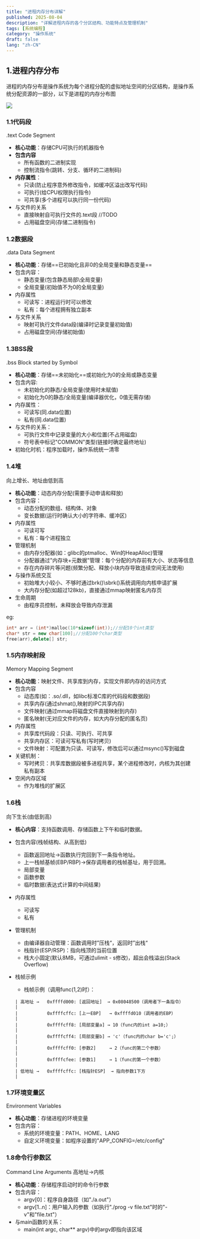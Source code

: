 ```yaml
---
title: "进程内存分布详解"
published: 2025-08-04
description: "详解进程内存的各个分区结构、功能特点及管理机制"
tags: [系统编程]
category: "操作系统"
draft: false 
lang: "zh-CN"
---
```

## 1.进程内存分布

​	进程的内存分布是操作系统为每个进程分配的虚拟地址空间的分区结构，是操作系统分配资源的一部分，以下是进程的内存分布图

![](https://raw.githubusercontent.com/wang-hao-byte/FigureBed/master/202508042347301.png)

### 1.1代码段

.text Code Segment

- **核心功能**：存储CPU可执行的机器指令
- **包含内容**
  - 所有函数的二进制实现
  - 控制流指令(跳转、分支、循环的二进制码)
- **内存属性**：
  - 只读(防止程序意外修改指令，如缓冲区溢出改写代码)
  - 可执行(给CPU权限执行指令)
  - 可共享(多个进程可以执行同一份代码)
- 与文件的关系
  - 直接映射自可执行文件的.text段 //TODO
  - 占用磁盘空间(存储二进制指令)

### 1.2数据段

.data Data Segment

- **核心功能**：存储==已初始化且非0的全局变量和静态变量==
- 包含内容：
  - 静态变量(包含静态局部\全局变量)
  - 全局变量(初始值不为0的全局变量)
- 内存属性
  - 可读写：进程运行时可以修改
  - 私有：每个进程拥有独立副本
- 与文件关系
  - 映射可执行文件data段(编译时记录变量初始值)
  - 占用磁盘空间(存储初始值)

### 1.3BSS段

.bss  Block started by Symbol

- **核心功能**：存储==未初始化==或初始化为0的全局或静态变量
- 包含内容:
  - 未初始化的静态/全局变量(使用时未赋值)
  - 初始化为0的静态/全局变量(编译器优化，0值无需存储)
- 内存属性：
  - 可读写(同.data位置)
  - 私有(同.data位置)
- 与文件的关系：
  - 可执行文件中记录变量的大小和位置(不占用磁盘)
  - 符号表中标记"COMMON"类型(链接时确定最终地址)
- 初始化时机：程序加载时，操作系统统一清零

### 1.4堆

向上增长、地址由低到高

- **核心功能**：动态内存分配(需要手动申请和释放)
- 包含内容：
  - 动态分配的数组、结构体、对象
  - 变长数据(运行时确认大小的字符串、缓冲区)
- 内存属性
  - 可读可写
  - 私有：每个进程独立
- 管理机制
  - 由内存分配器(如：glibc的ptmalloc、Win的HeapAlloc)管理
  - 分配器通过"内存块+元数据"管理：每个分配的内存前有大小、状态等信息
  - 存在内存碎片等问题(频繁分配、释放小块内存导致连续空间无法使用)
- 与操作系统交互
  - 初始堆大小较小、不够时通过brk()\sbrk()系统调用向内核申请扩展
  - 大内存分配(如超过128kb)，直接通过mmap映射匿名内存页
- 生命周期
  - 由程序员控制，未释放会导致内存泄漏

eg:

```c++
int* arr = (int*)malloc(10*sizeof(int));//分配10个int类型
char* str = new char[100];//分配100个char类型
free(arr),delete[] str;
```

### 1.5内存映射段

Memory Mapping Segment

- **核心功能**：映射文件、共享库到内存，实现文件即内存的访问方式
- 包含内容
  - 动态库(如：.so/.dll，如libc标准C库的代码段和数据段)
  - 共享内存(通过shmat(),映射的IPC共享内存)
  - 文件映射(通过mmap将磁盘文件直接映射到内存)
  - 匿名映射(无对应文件的内存，如大内存分配的匿名页)
- 内存属性
  - 共享库代码段：只读、可执行、可共享
  - 共享内存区：可读可写私有(写时拷贝)
  - 文件映射：可配置为只读、可读写，修改后可以通过msync()写到磁盘
- 关键机制：
  - 写时拷贝：共享库数据段被多进程共享，某个进程修改时，内核为其创建私有副本
- 空闲内存区域
  - 作为堆栈的扩展区

### 1.6栈

向下生长(由低到高)

- **核心内容**：支持函数调用、存储函数上下午和临时数据。

- 包含内容(栈帧结构、从高到低)

  - 函数返回地址->函数执行完回到下一条指令地址。
  - 上一栈帧基帧(EBP/RBP)->保存调用者的栈帧基址，用于回溯。
  - 局部变量
  - 函数参数
  - 临时数据(表达式计算的中间结果)

- 内存属性

  - 可读写
  - 私有

- 管理机制

  - 由编译器自动管理：函数调用时”压栈“，返回时”出栈“
  - 栈指针(ESP/RSP)：指向栈顶的当前位置
  - 栈大小固定(默认8MB，可通过ulimit - s修改)，超出会栈溢出(Stack Overflow)

- 栈帧示例

  - 栈帧示例（调用func(1,2)时）： 

  ```plaintext
  | 高地址 →   0xffffd000: [返回地址]  → 0x08048500（调用者下一条指令）       |
  |           0xffffcffc: [上一EBP]   → 0xffffd010（调用者的EBP）          |
  |           0xffffcff8: [局部变量a] → 10（func内的int a=10;）            |
  |           0xffffcff4: [局部变量b] → 'c'（func内的char b='c';）         |
  |           0xffffcff0: [参数2]     → 2（func的第二个参数）              |
  |           0xffffcfee: [参数1]     → 1（func的第一个参数）              |
  | 低地址 →   0xffffcffc: [栈指针ESP]  → 指向参数1下方                     |
  ```

### 1.7环境变量区

Environment Variables

- **核心功能**：存储进程的环境变量
- 包含内容：
  - 系统的环境变量：PATH、HOME、LANG
  - 自定义环境变量：如程序设置的"APP_CONFIG=/etc/config"

### 1.8命令行参数区

Command Line Arguments 高地址->内核

- **核心功能**：存储程序启动时的命令行参数
- 包含内容：
  - argv[0]：程序自身路径（如"./a.out"）
  - argv[1..n]：用户输入的参数（如执行"./prog -v file.txt"时的"-v"和"file.txt"）
- 与main函数的关系：
  - main(int argc, char** argv)中的argv即指向该区域 